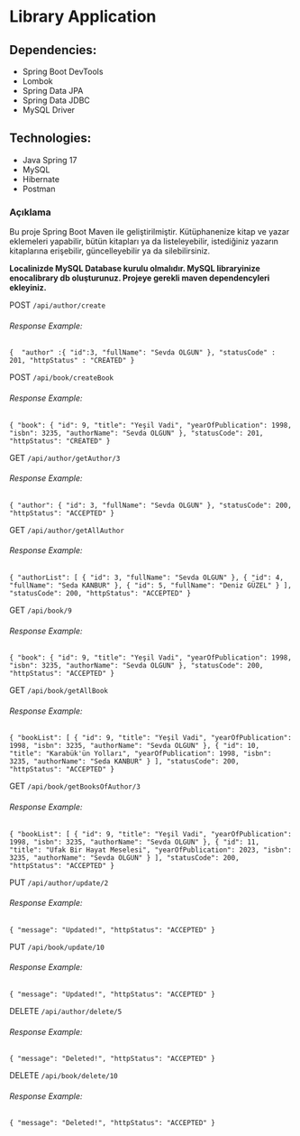 # Library Application

## Dependencies:
* Spring Boot DevTools
* Lombok
* Spring Data JPA
* Spring Data JDBC
* MySQL Driver

## Technologies:
* Java Spring 17
* MySQL
* Hibernate
* Postman

### Açıklama

Bu proje Spring Boot Maven ile geliştirilmiştir. 
Kütüphanenize kitap ve yazar eklemeleri yapabilir, bütün kitapları ya da listeleyebilir, istediğiniz yazarın kitaplarına erişebilir, güncelleyebilir ya da silebilirsiniz.


**Localinizde MySQL Database kurulu olmalıdır. MySQL libraryinize enocalibrary db oluşturunuz. Projeye gerekli maven dependencyleri ekleyiniz.**


POST `/api/author/create`

###### Response Example:

`{ 
    "author" :{
            "id":3,
            "fullName": "Sevda OLGUN"
    },
"statusCode" : 201,
"httpStatus" : "CREATED"
}`


POST `/api/book/createBook`

###### Response Example:

`{
"book": {
"id": 9,
"title": "Yeşil Vadi",
"yearOfPublication": 1998,
"isbn": 3235,
"authorName": "Sevda OLGUN"
},
"statusCode": 201,
"httpStatus": "CREATED"
}`


GET `/api/author/getAuthor/3`

###### Response Example:

`{
"author": {
"id": 3,
"fullName": "Sevda OLGUN"
},
"statusCode": 200,
"httpStatus": "ACCEPTED"
}`


GET `/api/author/getAllAuthor`

###### Response Example:

`{
"authorList": [
{
"id": 3,
"fullName": "Sevda OLGUN"
},
{
"id": 4,
"fullName": "Seda KANBUR"
},
{
"id": 5,
"fullName": "Deniz GÜZEL"
}
],
"statusCode": 200,
"httpStatus": "ACCEPTED"
}`


GET `/api/book/9`

###### Response Example:

`{
"book": {
"id": 9,
"title": "Yeşil Vadi",
"yearOfPublication": 1998,
"isbn": 3235,
"authorName": "Sevda OLGUN"
},
"statusCode": 200,
"httpStatus": "ACCEPTED"
}`


GET `/api/book/getAllBook`

###### Response Example:

`{
"bookList": [
{
"id": 9,
"title": "Yeşil Vadi",
"yearOfPublication": 1998,
"isbn": 3235,
"authorName": "Sevda OLGUN"
},
{
"id": 10,
"title": "Karabük'ün Yolları",
"yearOfPublication": 1998,
"isbn": 3235,
"authorName": "Seda KANBUR"
}
],
"statusCode": 200,
"httpStatus": "ACCEPTED"
}`


GET `/api/book/getBooksOfAuthor/3`

###### Response Example:

`{
"bookList": [
{
"id": 9,
"title": "Yeşil Vadi",
"yearOfPublication": 1998,
"isbn": 3235,
"authorName": "Sevda OLGUN"
},
{
"id": 11,
"title": "Ufak Bir Hayat Meselesi",
"yearOfPublication": 2023,
"isbn": 3235,
"authorName": "Sevda OLGUN"
}
],
"statusCode": 200,
"httpStatus": "ACCEPTED"
}`


PUT `/api/author/update/2`

###### Response Example:

`{
"message": "Updated!",
"httpStatus": "ACCEPTED"
}`


PUT `/api/book/update/10`

###### Response Example:

`{
"message": "Updated!",
"httpStatus": "ACCEPTED"
}`


DELETE `/api/author/delete/5`

###### Response Example:

`{
"message": "Deleted!",
"httpStatus": "ACCEPTED"
}`

DELETE `/api/book/delete/10`

###### Response Example:

`{
"message": "Deleted!",
"httpStatus": "ACCEPTED"
}`


